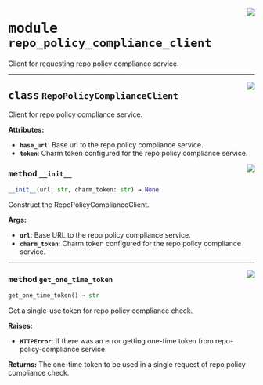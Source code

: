 <!-- markdownlint-disable -->

<a href="../src/repo_policy_compliance_client.py#L0"><img align="right" style="float:right;" src="https://img.shields.io/badge/-source-cccccc?style=flat-square"></a>

# <kbd>module</kbd> `repo_policy_compliance_client`
Client for requesting repo policy compliance service. 



---

<a href="../src/repo_policy_compliance_client.py#L16"><img align="right" style="float:right;" src="https://img.shields.io/badge/-source-cccccc?style=flat-square"></a>

## <kbd>class</kbd> `RepoPolicyComplianceClient`
Client for repo policy compliance service. 



**Attributes:**
 
 - <b>`base_url`</b>:  Base url to the repo policy compliance service. 
 - <b>`token`</b>:  Charm token configured for the repo policy compliance service. 

<a href="../src/repo_policy_compliance_client.py#L24"><img align="right" style="float:right;" src="https://img.shields.io/badge/-source-cccccc?style=flat-square"></a>

### <kbd>method</kbd> `__init__`

```python
__init__(url: str, charm_token: str) → None
```

Construct the RepoPolicyComplianceClient. 



**Args:**
 
 - <b>`url`</b>:  Base URL to the repo policy compliance service. 
 - <b>`charm_token`</b>:  Charm token configured for the repo policy compliance service. 




---

<a href="../src/repo_policy_compliance_client.py#L35"><img align="right" style="float:right;" src="https://img.shields.io/badge/-source-cccccc?style=flat-square"></a>

### <kbd>method</kbd> `get_one_time_token`

```python
get_one_time_token() → str
```

Get a single-use token for repo policy compliance check. 



**Raises:**
 
 - <b>`HTTPError`</b>:  If there was an error getting one-time token from repo-policy-compliance                 service. 



**Returns:**
 The one-time token to be used in a single request of repo policy compliance check. 


